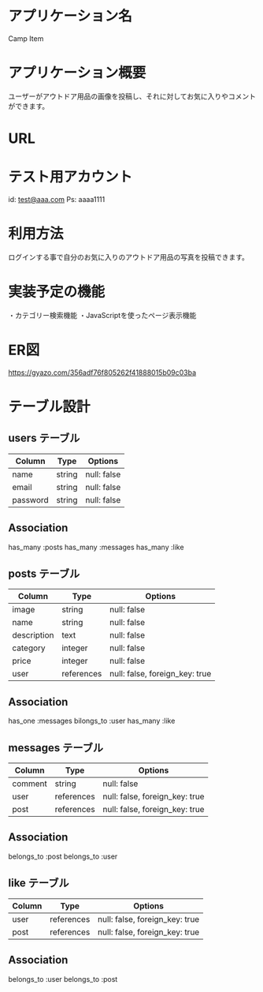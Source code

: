 # アプリケーション名
Camp Item

# アプリケーション概要
ユーザーがアウトドア用品の画像を投稿し、それに対してお気に入りやコメントができます。

# URL

# テスト用アカウント
id: test@aaa.com
Ps: aaaa1111
# 利用方法
ログインする事で自分のお気に入りのアウトドア用品の写真を投稿できます。

# 実装予定の機能
・カテゴリー検索機能
・JavaScriptを使ったページ表示機能

# ER図
https://gyazo.com/356adf76f805262f41888015b09c03ba

# テーブル設計

## users テーブル

| Column           | Type   | Options     | 
|----------------- | ------ | ----------- |   
| name             | string | null: false |
| email            | string | null: false |
| password         | string | null: false |

## Association
has_many :posts
has_many :messages
has_many :like

## posts テーブル

| Column      | Type       | Options                        |
| ----------- | ---------- | ------------------------------ | 
| image       | string     | null: false                    |
| name        | string     | null: false                    |
| description | text       | null: false                    |
| category    | integer    | null: false                    |
| price       | integer    | null: false                    |
| user        | references | null: false, foreign_key: true |

## Association
has_one :messages
bilongs_to :user
has_many :like

## messages テーブル

| Column  | Type       | Options                        |
| ------- | ---------- | ------------------------------ |
| comment | string     | null: false                    |
| user    | references | null: false, foreign_key: true |
| post    | references | null: false, foreign_key: true |

## Association
belongs_to :post
belongs_to :user

## like テーブル

| Column | Type       | Options                        |
| ------ | ---------- | ------------------------------ |
| user   | references | null: false, foreign_key: true |
| post   | references | null: false, foreign_key: true |

## Association
belongs_to :user
belongs_to :post